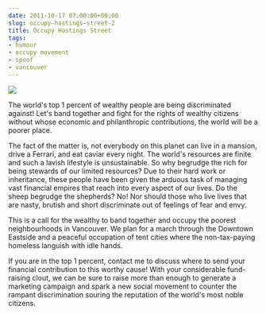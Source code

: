 ```yaml
---
date: 2011-10-17 07:00:00+00:00
slug: occupy-hastings-street-2
title: Occupy Hastings Street
tags:
- humour
- occupy movement
- spoof
- vancouver
---
```


![](http://media.tumblr.com/tumblr_lwh34qIL9J1qfn08u.jpg)




The world's top 1 percent of wealthy people are being discriminated  against! Let's band together and fight for the rights of wealthy  citizens without whose economic and philanthropic contributions, the  world will be a poorer place.




The fact of the matter is, not everybody on this planet can live  in a mansion, drive a Ferrari, and eat caviar every night. The world's  resources are finite and such a lavish lifestyle is unsustainable. So  why begrudge the rich for being stewards of our limited resources? Due  to their hard work or inheritance, these people have been given the  arduous task of managing vast financial empires that reach into every  aspect of our lives. Do the sheep begrudge the shepherds? No! Nor should  those who live lives that are nasty, brutish and short discriminate out  of feelings of fear and envy.




This is a call for the wealthy to band together and occupy the  poorest neighbourhoods in Vancouver. We plan for a march through the  Downtown Eastside and a peaceful occupation of tent cities where the  non-tax-paying homeless languish with idle hands.




If you are in the top 1 percent, contact me to discuss where to  send your financial contribution to this worthy cause! With your  considerable fund-raising clout, we can be sure to raise more than  enough to generate a marketing campaign and spark a new social movement  to counter the rampant discrimination souring the reputation of the  world's most noble citizens.
